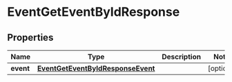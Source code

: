 

# EventGetEventByIdResponse


## Properties

| Name | Type | Description | Notes |
|------------ | ------------- | ------------- | -------------|
|**event** | [**EventGetEventByIdResponseEvent**](EventGetEventByIdResponseEvent.md) |  |  [optional] |



